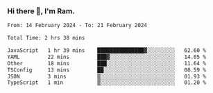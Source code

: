 ### Hi there 👋, I'm Ram.

<!--START_SECTION:waka-->

```txt
From: 14 February 2024 - To: 21 February 2024

Total Time: 2 hrs 38 mins

JavaScript   1 hr 39 mins    ███████████████▓░░░░░░░░░   62.60 %
YAML         22 mins         ███▓░░░░░░░░░░░░░░░░░░░░░   14.05 %
Other        18 mins         ███░░░░░░░░░░░░░░░░░░░░░░   11.64 %
TSConfig     13 mins         ██░░░░░░░░░░░░░░░░░░░░░░░   08.59 %
JSON         3 mins          ▒░░░░░░░░░░░░░░░░░░░░░░░░   01.93 %
TypeScript   1 min           ▒░░░░░░░░░░░░░░░░░░░░░░░░   01.20 %
```

<!--END_SECTION:waka-->
